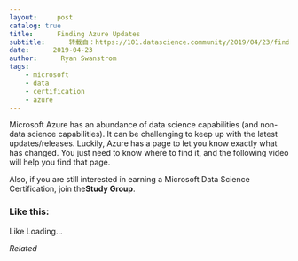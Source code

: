 ```yaml
---
layout:     post
catalog: true
title:      Finding Azure Updates
subtitle:      转载自：https://101.datascience.community/2019/04/23/finding-azure-updates/
date:      2019-04-23
author:      Ryan Swanstrom
tags:
    - microsoft
    - data
    - certification
    - azure
---
```


Microsoft Azure has an abundance of data science capabilities (and non-data science capabilities). It can be challenging to keep up with the latest updates/releases. Luckily, Azure has a page to let you know exactly what has changed. You just need to know where to find it, and the following video will help you find that page.

Also, if you are still interested in earning a Microsoft Data Science Certification, join the**Study Group**.





### Like this:

Like Loading...


*Related*

